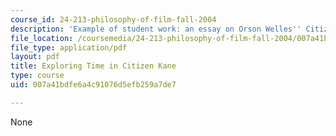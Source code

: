```yaml
---
course_id: 24-213-philosophy-of-film-fall-2004
description: 'Example of student work: an essay on Orson Welles'' Citizen Kane.'
file_location: /coursemedia/24-213-philosophy-of-film-fall-2004/007a41bdfe6a4c91076d5efb259a7de7_citizen_kane_ppr.pdf
file_type: application/pdf
layout: pdf
title: Exploring Time in Citizen Kane
type: course
uid: 007a41bdfe6a4c91076d5efb259a7de7

---
```

None